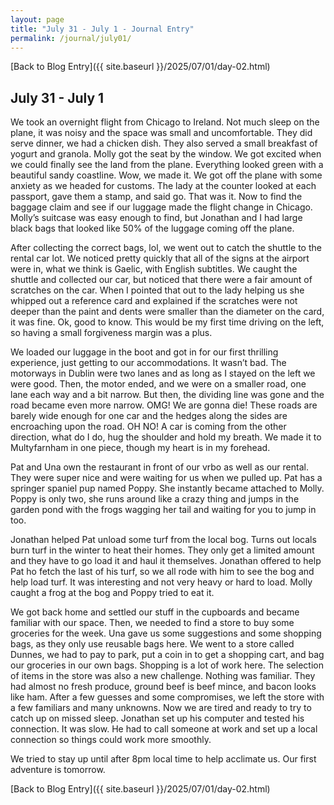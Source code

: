 ```yaml
---
layout: page
title: "July 31 - July 1 - Journal Entry"
permalink: /journal/july01/
---
```


[Back to Blog Entry]({{ site.baseurl }}/2025/07/01/day-02.html)

## July 31 - July 1

We took an overnight flight from Chicago to Ireland. Not much sleep on the plane, it was noisy and the space was small and uncomfortable. They did serve dinner, we had a chicken dish. They also served a small breakfast of yogurt and granola. Molly got the seat by the window. We got excited when we could finally see the land from the plane. Everything looked green with a beautiful sandy coastline. Wow, we made it. We got off the plane with some anxiety as we headed for customs. The lady at the counter looked at each passport, gave them a stamp, and said go. That was it. Now to find the baggage claim and see if our luggage made the flight change in Chicago. Molly’s suitcase was easy enough to find, but Jonathan and I had large black bags that looked like 50% of the luggage coming off the plane. 

After collecting the correct bags, lol, we went out to catch the shuttle to the rental car lot. We noticed pretty quickly that all of the signs at the airport were in, what we think is Gaelic, with English subtitles. We caught the shuttle and collected our car, but noticed that there were a fair amount of scratches on the car. When I pointed that out to the lady helping us she whipped out a reference card and explained if the scratches were not deeper than the paint and dents were smaller than the diameter on the card, it was fine. Ok, good to know. This would be my first time driving on the left, so having a small forgiveness margin was a plus.

We loaded our luggage in the boot and got in for our first thrilling experience, just getting to our accommodations. It wasn’t bad. The motorways in Dublin were two lanes and as long as I stayed on the left we were good. Then, the motor ended, and we were on a smaller road, one lane each way and a bit narrow. But then, the dividing line was gone and the road became even more narrow. OMG! We are gonna die! These roads are barely wide enough for one car and the hedges along the sides are encroaching upon the road. OH NO! A car is coming from the other direction, what do I do, hug the shoulder and hold my breath. We made it to Multyfarnham in one piece, though my heart is in my forehead. 

Pat and Una own the restaurant in front of our vrbo as well as our rental. They were super nice and were waiting for us when we pulled up. Pat has a springer spaniel pup named Poppy. She instantly became attached to Molly. Poppy is only two, she runs around like a crazy thing and jumps in the garden pond with the frogs wagging her tail and waiting for you to jump in too. 

Jonathan helped Pat unload some turf from the local bog. Turns out locals burn turf in the winter to heat their homes. They only get a limited amount and they have to go load it and haul it themselves. Jonathan offered to help Pat ho fetch the last of his turf, so we all rode with him to see the bog and help load turf. It was interesting and not very heavy or hard to load. Molly caught a frog at the bog and Poppy tried to eat it.

We got back home and settled our stuff in the cupboards and became familiar with our space. Then, we needed to find a store to buy some groceries for the week. Una gave us some suggestions and some shopping bags, as they only use reusable bags here. We went to a store called Dunnes, we had to pay to park, put a coin in to get a shopping cart, and bag our groceries in our own bags. Shopping is a lot of work here. The selection of items in the store was also a new challenge. Nothing was familiar. They had almost no fresh produce, ground beef is beef mince, and bacon looks like ham. After a few guesses and some compromises, we left the store with a few familiars and many unknowns. Now we are tired and ready to try to catch up on missed sleep. Jonathan set up his computer and tested his connection. It was slow. He had to call someone at work and set up a local connection so things could work more smoothly. 

We tried to stay up until after 8pm local time to help acclimate us. Our first adventure is tomorrow.  

[Back to Blog Entry]({{ site.baseurl }}/2025/07/01/day-02.html)

